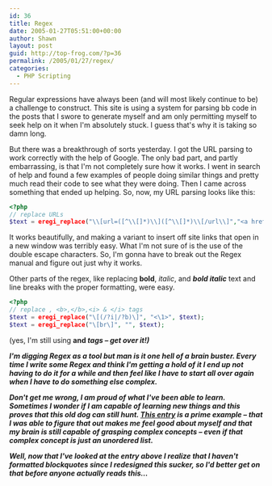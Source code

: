 ```yaml
---
id: 36
title: Regex
date: 2005-01-27T05:51:00+00:00
author: Shawn
layout: post
guid: http://top-frog.com/?p=36
permalink: /2005/01/27/regex/
categories:
  - PHP Scripting
---
```

Regular expressions have always been (and will most likely continue to be) a challenge to construct. This site is using a system for parsing bb code in the posts that I swore to generate myself and am only permitting myself to seek help on it when I'm absolutely stuck. I guess that's why it is taking so damn long.



But there was a breakthrough of sorts yesterday. I got the URL parsing to work correctly with the help of Google. The only bad part, and partly embarrassing, is that I'm not completely sure how it works. I went in search of help and found a few examples of people doing similar things and pretty much read their code to see what they were doing. Then I came across something that ended up helping. So, now, my URL parsing looks like this:

``` php
<?php
// replace URLs
$text = eregi_replace("\\[url=([^\\[]*)\\]([^\\[]*)\\[/url\\]","<a href=\"\\1\">\\2</a>", $text);
```

It works beautifully, and making a variant to insert off site links that open in a new window was terribly easy. What I'm not sure of is the use of the double escape characters. So, I'm gonna have to break out the Regex manual and figure out just why it works.

Other parts of the regex, like replacing **bold**, _italic_, and **_bold italic_** text and line breaks with the proper formatting, were easy.

``` php
<?php
// replace , <b>,</b>,<i> & </i> tags
$text = eregi_replace("\[(/?i|/?b)\]", "<\1>", $text);
$text = eregi_replace("\[br\]", "", $text);
```

(yes, I'm still using <b> and <i> tags – get over it!)

I'm digging Regex as a tool but man is it one hell of a brain buster. Every time I write some Regex and think I'm getting a hold of it I end up not having to do it for a while and then feel like I have to start all over again when I have to do something else complex.

Don't get me wrong, I am proud of what I've been able to learn. Sometimes I wonder if I am capable of learning new things and this proves that this old dog can still hunt. [This entry](/2004/10/24/even_more_progress) is a prime example – that I was able to figure that out makes me feel good about myself and that my brain is still capable of grasping complex concepts – even if that complex concept is just an unordered list.

Well, now that I've looked at the entry above I realize that I haven't formatted blockquotes since I redesigned this sucker, so I'd better get on that before anyone actually reads this…
